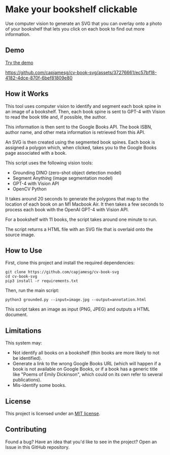 # Make your bookshelf clickable

Use computer vision to generate an SVG that you can overlay onto a photo of your bookshelf that lets you click on each book to find out more information.

## Demo

[Try the demo](https://capjamesg.github.io/cv-book-svg/annotations.html)

https://github.com/capjamesg/cv-book-svg/assets/37276661/ec57bf18-4182-4dce-870f-6bef81809e80

## How it Works

This tool uses computer vision to identify and segment each book spine in an image of a bookshelf. Then, each book spine is sent to GPT-4 with Vision to read the book title and, if possible, the author.

This information is then sent to the Google Books API. The book ISBN, author name, and other meta information is retrieved from this API.

An SVG is then created using the segmented book spines. Each book is assigned a polygon which, when clicked, takes you to the Google Books page associated with a book.

This script uses the following vision tools:

- Grounding DINO (zero-shot object detection model)
- Segment Anything (image segmentation model)
- GPT-4 with Vision API
- OpenCV Python

It takes around 20 seconds to generate the polygons that map to the location of each book on an M1 Macbook Air. It then takes a few seconds to process each book with the OpenAI GPT-4 with Vision API.

For a bookshelf with 11 books, the script takes around one minute to run.

The script returns a HTML file with an SVG file that is overlaid onto the source image.

## How to Use

First, clone this project and install the required dependencies:

```
git clone https://github.com/capjamesg/cv-book-svg
cd cv-book-svg
pip3 install -r requirements.txt
```

Then, run the main script:

```
python3 grounded.py --input=image.jpg --output=annotation.html
```

This script takes an image as input (PNG, JPEG) and outputs a HTML document.

## Limitations

This system may:

- Not identify all books on a bookshelf (thin books are more likely to not be identified).
- Generate a link to the wrong Google Books URL (which will happen if a book is not available on Google Books, or if a book has a generic title like "Poems of Emily Dickinson", which could on its own refer to several publications).
- Mis-identify some books.

## License

This project is licensed under an [MIT license](LICENSE).

## Contributing

Found a bug? Have an idea that you'd like to see in the project? Open an Issue in this GitHub repository.
